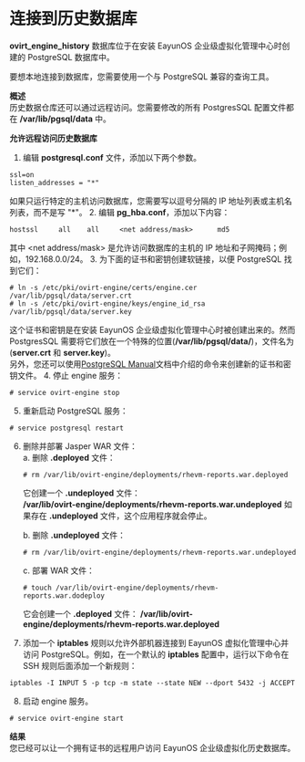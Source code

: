 # 连接到历史数据库

**ovirt_engine_history** 数据库位于在安装 EayunOS 企业级虚拟化管理中心时创建的 PostgreSQL 数据库中。

要想本地连接到数据库，您需要使用一个与 PostgreSQL 兼容的查询工具。

**概述**<br/>
历史数据仓库还可以通过远程访问。您需要修改的所有 PostgresSQL 配置文件都在 **/var/lib/pgsql/data** 中。

**允许远程访问历史数据库**

1. 编辑 **postgresql.conf** 文件，添加以下两个参数。
```
ssl=on
listen_addresses = "*"
```
如果只运行特定的主机访问数据库，您需要写以逗号分隔的 IP 地址列表或主机名列表，而不是写 "*"。
2. 编辑 **pg_hba.conf**，添加以下内容：<br/>
```
hostssl     all    all     <net address/mask>      md5
```
其中 <net address/mask> 是允许访问数据库的主机的 IP 地址和子网掩码；例如，192.168.0.0/24。
3. 为下面的证书和密钥创建软链接，以便 PostgreSQL 找到它们：<br/>
```
# ln -s /etc/pki/ovirt-engine/certs/engine.cer /var/lib/pgsql/data/server.crt
# ln -s /etc/pki/ovirt-engine/keys/engine_id_rsa /var/lib/pgsql/data/server.key
```
这个证书和密钥是在安装 EayunOS 企业级虚拟化管理中心时被创建出来的。然而 PostgresSQL 需要将它们放在一个特殊的位置(**/var/lib/pgsql/data/**)，文件名为(**server.crt** 和 **server.key**)。<br/>
另外，您还可以使用[PostgreSQL Manual](http://www.postgresql.org/docs/8.4/static/ssl-tcp.html#SSL-FILE-USAGE)文档中介绍的命令来创建新的证书和密钥文件。
4. 停止 engine 服务：<br/>
```
# service ovirt-engine stop
```
5. 重新启动 PostgreSQL 服务：<br/>
```
# service postgresql restart
```
6. 删除并部署 Jasper WAR 文件：<br/>
   a. 删除 **.deployed** 文件：
   ``` 
   # rm /var/lib/ovirt-engine/deployments/rhevm-reports.war.deployed
   ```
   它创建一个 **.undeployed** 文件：<br/>
   **/var/lib/ovirt-engine/deployments/rhevm-reports.war.undeployed** 如果存在 **.undeployed** 文件，这个应用程序就会停止。
    
   b. 删除 **.undeployed** 文件：
   ``` 
   # rm /var/lib/ovirt-engine/deployments/rhevm-reports.war.undeployed
   ```
  
   c. 部署 WAR 文件：
   ```
   # touch /var/lib/ovirt-engine/deployments/rhevm-reports.war.dodeploy
   ```
   它会创建一个 **.deployed** 文件：
   **/var/lib/ovirt-engine/deployments/rhevm-reports.war.deployed**
7. 添加一个 **iptables** 规则以允许外部机器连接到 EayunOS 虚拟化管理中心并访问 PostgreSQL。例如，在一个默认的 **iptables** 配置中，运行以下命令在 SSH 规则后面添加一个新规则：<br/>
```
iptables -I INPUT 5 -p tcp -m state --state NEW --dport 5432 -j ACCEPT
```
8. 启动 engine 服务。<br/>
```
# service ovirt-engine start
```
**结果**<br/>
您已经可以让一个拥有证书的远程用户访问 EayunOS 企业级虚拟化历史数据库。

